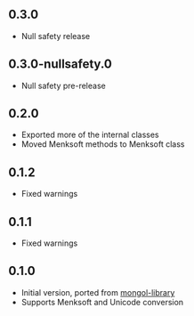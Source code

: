 ## 0.3.0

- Null safety release

## 0.3.0-nullsafety.0

- Null safety pre-release

## 0.2.0

- Exported more of the internal classes
- Moved Menksoft methods to Menksoft class

## 0.1.2

- Fixed warnings

## 0.1.1

- Fixed warnings

## 0.1.0

- Initial version, ported from [mongol-library](https://github.com/suragch/mongol-library)
- Supports Menksoft and Unicode conversion

